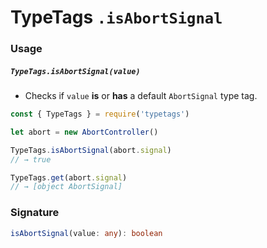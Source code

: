 # TypeTags `.isAbortSignal`

### Usage

##### `TypeTags.isAbortSignal(value)`

- Checks if `value` **is** or **has** a default `AbortSignal` type tag.

```js
const { TypeTags } = require('typetags')

let abort = new AbortController()

TypeTags.isAbortSignal(abort.signal)
// → true

TypeTags.get(abort.signal)
// → [object AbortSignal]
```

### Signature

```ts
isAbortSignal(value: any): boolean
```
